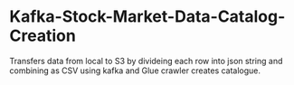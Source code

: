 # Kafka-Stock-Market-Data-Catalog-Creation
Transfers data from local to S3 by divideing each row into json string and combining as CSV using kafka and Glue crawler creates catalogue.
